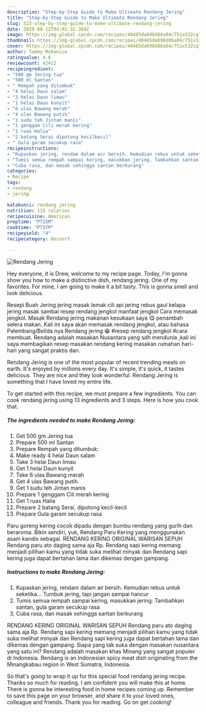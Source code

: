 ```yaml
---
description: "Step-by-Step Guide to Make Ultimate Rendang Jering"
title: "Step-by-Step Guide to Make Ultimate Rendang Jering"
slug: 523-step-by-step-guide-to-make-ultimate-rendang-jering
date: 2020-08-12T04:02:32.384Z
image: https://img-global.cpcdn.com/recipes/40485da698d86a04/751x532cq70/rendang-jering-resipi-foto-utama.jpg
thumbnail: https://img-global.cpcdn.com/recipes/40485da698d86a04/751x532cq70/rendang-jering-resipi-foto-utama.jpg
cover: https://img-global.cpcdn.com/recipes/40485da698d86a04/751x532cq70/rendang-jering-resipi-foto-utama.jpg
author: Tommy McKenzie
ratingvalue: 4.6
reviewcount: 42412
recipeingredient:
- "500 gm Jering tua"
- "500 ml Santan"
- " Rempah yang ditumbuk"
- "4 helai Daun salam"
- "3 helai Daun limau"
- "1 helai Daun kunyit"
- "6 ulas Bawang merah"
- "4 ulas Bawang putih"
- "1 sudu teh Jintan manis"
- "1 genggam Cili merah kering"
- "1 ruas Halia"
- "2 batang Serai dipotong kecilkecil"
- " Gula garam secukup rasa"
recipeinstructions:
- "Kupaskan jering, rendam dalam air bersih. Kemudian rebus untuk seketika... Tumbuk jering, tapi jangan sampai hancur"
- "Tumis semua rempah sampai kering, masukkan jering. Tambahkan santan, gula garam secukup rasa"
- "Cuba rasa, dan masak sehingga santan berkurang"
categories:
- Recipe
tags:
- rendang
- jering

katakunci: rendang jering 
nutrition: 113 calories
recipecuisine: American
preptime: "PT15M"
cooktime: "PT37M"
recipeyield: "4"
recipecategory: Dessert

---
```



![Rendang Jering](https://img-global.cpcdn.com/recipes/40485da698d86a04/751x532cq70/rendang-jering-resipi-foto-utama.jpg)

Hey everyone, it is Drew, welcome to my recipe page. Today, I'm gonna show you how to make a distinctive dish, rendang jering. One of my favorites. For mine, I am going to make it a bit tasty. This is gonna smell and look delicious.

Resepi Buah Jering jering masak lemak cili api jering rebus gaul kelapa jering masak sambal resep rendang jengkol manfaat jengkol Cara memasak jengkol. Masak Rendang jering makanan kesukaan saya 😋 penambah selera makan. Kali ini saya akan memasak rendang jengkol, atau bahasa Palembang/Belida nya Rendang jering 😁 #resep rendang jengkol #cara membuat. Rendang adalah masakan Nusantara yang sdh mendunia ,kali ini saya membagikan resep masakan rendang kering masakan rumahan hari- hari yang sangat praktis dan.

Rendang Jering is one of the most popular of recent trending meals on earth. It's enjoyed by millions every day. It's simple, it's quick, it tastes delicious. They are nice and they look wonderful. Rendang Jering is something that I have loved my entire life.


To get started with this recipe, we must prepare a few ingredients. You can cook rendang jering using 13 ingredients and 3 steps. Here is how you cook that.

<!--inarticleads1-->

##### The ingredients needed to make Rendang Jering:

1. Get 500 gm Jering tua
1. Prepare 500 ml Santan
1. Prepare  Rempah yang ditumbuk:
1. Make ready 4 helai Daun salam
1. Take 3 helai Daun limau
1. Get 1 helai Daun kunyit
1. Take 6 ulas Bawang merah
1. Get 4 ulas Bawang putih
1. Get 1 sudu teh Jintan manis
1. Prepare 1 genggam Cili merah kering
1. Get 1 ruas Halia
1. Prepare 2 batang Serai, dipotong kecil-kecil
1. Prepare  Gula garam secukup rasa


Paru goreng kering cocok dipadu dengan bumbu rendang yang gurih dan beraroma. Bikin sendiri, yuk, Rendang Paru Kering yang menggunakan asam kandis sebagai. RENDANG KERING ORIGINAL WARISAN SEPUH Rendang paru ato daging sama aja Rp. Rendang sapi kering memang menjadi pilihan kamu yang tidak suka melihat minyak dan Rendang sapi kering juga dapat bertahan lama dan dikemas dengan gampang. 

<!--inarticleads2-->

##### Instructions to make Rendang Jering:

1. Kupaskan jering, rendam dalam air bersih. Kemudian rebus untuk seketika... Tumbuk jering, tapi jangan sampai hancur
1. Tumis semua rempah sampai kering, masukkan jering. Tambahkan santan, gula garam secukup rasa
1. Cuba rasa, dan masak sehingga santan berkurang


RENDANG KERING ORIGINAL WARISAN SEPUH Rendang paru ato daging sama aja Rp. Rendang sapi kering memang menjadi pilihan kamu yang tidak suka melihat minyak dan Rendang sapi kering juga dapat bertahan lama dan dikemas dengan gampang. Siapa yang tak suka dengan masakan nusantara yang satu ini? Rendang adalah masakan khas Minang yang sangat populer di Indonesia. Rendang is an Indonesian spicy meat dish originating from the Minangkabau region in West Sumatra, Indonesia. 

So that's going to wrap it up for this special food rendang jering recipe. Thanks so much for reading. I am confident you will make this at home. There is gonna be interesting food in home recipes coming up. Remember to save this page on your browser, and share it to your loved ones, colleague and friends. Thank you for reading. Go on get cooking!
